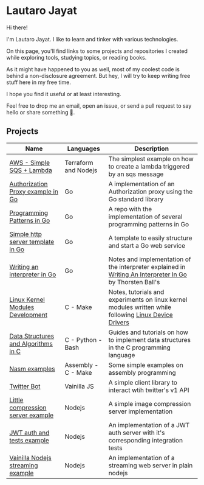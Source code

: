 # Lautaro Jayat
Hi there!

I'm Lautaro Jayat. I like to learn and tinker with various technologies.

On this page, you'll find links to some projects and repositories I created while exploring tools, studying topics, or reading books.

As it might have happened to you as well, most of my coolest code is behind a non-disclosure agreement. But hey, I will try to keep writing free stuff here in my free time.

I hope you find it useful or at least interesting.

Feel free to drop me an email, open an issue, or send a pull request to say hello or share something 🙂.


## Projects

|    Name    |    Languages    |    Description    |
|------------|-----------------|-------------------|
[AWS - Simple SQS + Lambda](https://github.com/LautaroJayat/terraform-simple-sqs-lambda)| Terraform and Nodejs | The simplest example on how to create a lambda triggered by an sqs message|
[Authorization Proxy example in Go](https://github.com/LautaroJayat/go_auth_proxy_example)| Go | A implementation of an Authorization proxy using the Go standard library|
|[Programming Patterns in Go](https://github.com/LautaroJayat/golang_examples)| Go | A repo with the implementation of several programming patterns in Go |
|[Simple http server template in Go](https://github.com/LautaroJayat/go-simple-server-template)| Go | A template to easily structure and start a Go web service |
|[Writing an interpreter in Go](https://github.com/LautaroJayat/writing-an-interpreter-in-go)| Go | Notes and implementation of the interpreter explained in [Writing An Interpreter In Go](https://interpreterbook.com/) by Thorsten Ball's|
|[Linux Kernel Modules Development](https://github.com/LautaroJayat/linux-kernel-modules-development) | C - Make | Notes, tutorials and experiments on linux kernel modules written while following [Linux Device Drivers](https://lwn.net/Kernel/LDD3/)|
|[Data Structures and Algorithms in C](https://github.com/LautaroJayat/data-structures-and-algorithms-in-c) | C - Python - Bash | Guides and tutorials on how to implement data structures in the C programming language|
|[Nasm examples](https://github.com/LautaroJayat/nasm_examples) | Assembly - C - Make | Some simple examples on assembly programming|
|[Twitter Bot](https://github.com/LautaroJayat/twitter_bot) | Vainilla JS | A simple client library to interact wtih twitter's v1 API|
|[Little compression server example](https://github.com/LautaroJayat/imagemin-compress-server)| Nodejs | A simple image compression server implementation|
|[JWT auth and tests example](https://github.com/LautaroJayat/jwt-and-mocha-example)| Nodejs | An implementation of a JWT auth server with it's corresponding integration tests|
|[Vainilla Nodejs streaming example](https://github.com/LautaroJayat/vainilla-nodejs-206-partial-content-streaming)| Nodejs | An implementation of a streaming web server in plain nodejs| 






